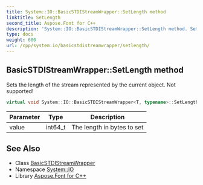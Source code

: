 ```yaml
---
title: System::IO::BasicSTDIStreamWrapper::SetLength method
linktitle: SetLength
second_title: Aspose.Font for C++
description: 'System::IO::BasicSTDIStreamWrapper::SetLength method. Sets the length of the stream represented by the current object. Not supported! in C++.'
type: docs
weight: 600
url: /cpp/system.io/basicstdistreamwrapper/setlength/
---
```

## BasicSTDIStreamWrapper::SetLength method


Sets the length of the stream represented by the current object. Not supported!

```cpp
virtual void System::IO::BasicSTDIStreamWrapper<T, typename>::SetLength(int64_t value) override
```


| Parameter | Type | Description |
| --- | --- | --- |
| value | int64_t | The length in bytes to set |

## See Also

* Class [BasicSTDIStreamWrapper](../)
* Namespace [System::IO](../../)
* Library [Aspose.Font for C++](../../../)
